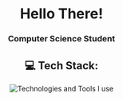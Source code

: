 <h1 align="center">Hello There!</h1>
<h3 align="center">Computer Science Student</h3>


<h2 align="center">💻 Tech Stack:</h2>

<div align="center">
    <img src="https://skillicons.dev/icons?i=java,py,js,php,linux,sklearn,ps,html,css,mysql,git,github,eclipse,bootstrap,bash,regex&perline=8" alt="Technologies and Tools I use" />
</div>
